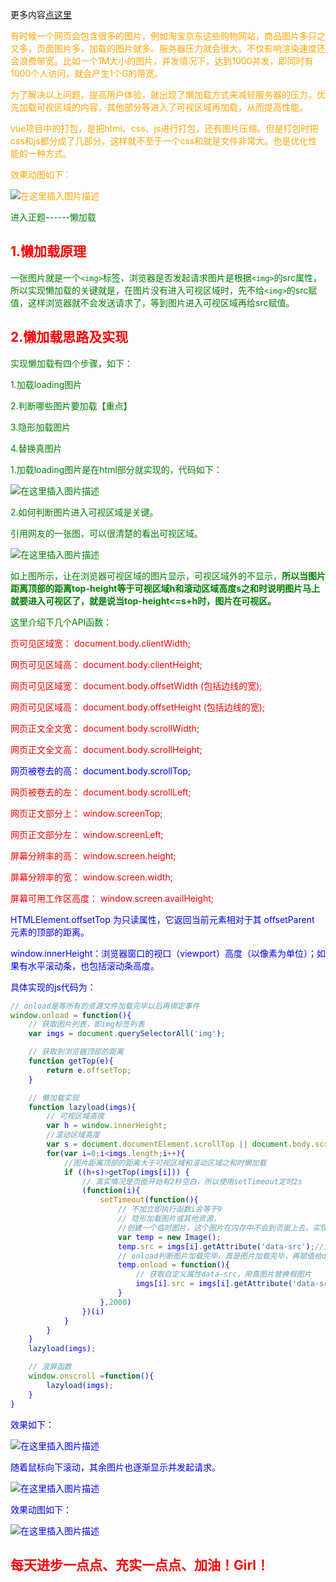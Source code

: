 更多内容[点这里](https://blog.csdn.net/w1418899532/article/details/90515969)

<font  color="orange">有时候一个网页会包含很多的图片，例如淘宝京东这些购物网站，商品图片多只之又多，页面图片多，加载的图片就多。服务器压力就会很大。不仅影响渲染速度还会浪费带宽。比如一个1M大小的图片，并发情况下，达到1000并发，即同时有1000个人访问，就会产生1个G的带宽。

<font  color="orange">为了解决以上问题，提高用户体验，就出现了懒加载方式来减轻服务器的压力，优先加载可视区域的内容，其他部分等进入了可视区域再加载，从而提高性能。


<font  color="orange">vue项目中的打包，是把html、css、js进行打包，还有图片压缩。但是打包时把css和js都分成了几部分，这样就不至于一个css和就是文件非常大。也是优化性能的一种方式。

效果动图如下：

![在这里插入图片描述](https://img-blog.csdnimg.cn/20190524171929234.gif)


<font  color="green">进入正题------懒加载

## <font  color="red">1.懒加载原理

<font  color="green">一张图片就是一个`<img>`标签，浏览器是否发起请求图片是根据`<img>`的src属性，所以实现懒加载的关键就是，在图片没有进入可视区域时，先不给`<img>`的src赋值，这样浏览器就不会发送请求了，等到图片进入可视区域再给src赋值。

## <font  color="red">2.懒加载思路及实现

<font  color="green">实现懒加载有四个步骤，如下：

1.加载loading图片

2.判断哪些图片要加载【重点】

3.隐形加载图片

4.替换真图片

<font  color="green">1.加载loading图片是在html部分就实现的，代码如下：

![在这里插入图片描述](https://img-blog.csdnimg.cn/20190524163828967.png?x-oss-process=image/watermark,type_ZmFuZ3poZW5naGVpdGk,shadow_10,text_aHR0cHM6Ly9ibG9nLmNzZG4ubmV0L3cxNDE4ODk5NTMy,size_16,color_FFFFFF,t_70)

2.如何判断图片进入可视区域是关键。

引用网友的一张图，可以很清楚的看出可视区域。

![在这里插入图片描述](https://img-blog.csdnimg.cn/20190524164645631.png?x-oss-process=image/watermark,type_ZmFuZ3poZW5naGVpdGk,shadow_10,text_aHR0cHM6Ly9ibG9nLmNzZG4ubmV0L3cxNDE4ODk5NTMy,size_16,color_FFFFFF,t_70)

如上图所示，让在浏览器可视区域的图片显示，可视区域外的不显示，**所以当图片距离顶部的距离top-height等于可视区域h和滚动区域高度s之和时说明图片马上就要进入可视区了，就是说当top-height<=s+h时，图片在可视区。**

这里介绍下几个API函数：

<font  color="red">页可见区域宽： document.body.clientWidth;

网页可见区域高： document.body.clientHeight;

网页可见区域宽： document.body.offsetWidth (包括边线的宽);

网页可见区域高： document.body.offsetHeight (包括边线的宽);

网页正文全文宽： document.body.scrollWidth;

网页正文全文高： document.body.scrollHeight;

<font  color="blue">网页被卷去的高： document.body.scrollTop;

<font  color="red">网页被卷去的左： document.body.scrollLeft;

网页正文部分上： window.screenTop;

网页正文部分左： window.screenLeft;

屏幕分辨率的高： window.screen.height;

屏幕分辨率的宽： window.screen.width;

屏幕可用工作区高度： window.screen.availHeight;


<font  color="blue">HTMLElement.offsetTop 为只读属性，它返回当前元素相对于其 offsetParent 元素的顶部的距离。

window.innerHeight：浏览器窗口的视口（viewport）高度（以像素为单位）；如果有水平滚动条，也包括滚动条高度。

具体实现的js代码为：

```javascript
// onload是等所有的资源文件加载完毕以后再绑定事件
window.onload = function(){
    // 获取图片列表，即img标签列表
    var imgs = document.querySelectorAll('img');

    // 获取到浏览器顶部的距离
    function getTop(e){
        return e.offsetTop;
    }

    // 懒加载实现
    function lazyload(imgs){
        // 可视区域高度
        var h = window.innerHeight;
        //滚动区域高度
        var s = document.documentElement.scrollTop || document.body.scrollTop;
        for(var i=0;i<imgs.length;i++){
            //图片距离顶部的距离大于可视区域和滚动区域之和时懒加载
            if ((h+s)>getTop(imgs[i])) {
                // 真实情况是页面开始有2秒空白，所以使用setTimeout定时2s
                (function(i){
                    setTimeout(function(){
                        // 不加立即执行函数i会等于9
                        // 隐形加载图片或其他资源，
                        //创建一个临时图片，这个图片在内存中不会到页面上去。实现隐形加载
                        var temp = new Image();
                        temp.src = imgs[i].getAttribute('data-src');//只会请求一次
                        // onload判断图片加载完毕，真是图片加载完毕，再赋值给dom节点
                        temp.onload = function(){
                            // 获取自定义属性data-src，用真图片替换假图片
                            imgs[i].src = imgs[i].getAttribute('data-src')
                        }
                    },2000)
                })(i)
            }
        }
    }
    lazyload(imgs);

    // 滚屏函数
    window.onscroll =function(){
        lazyload(imgs);
    }
}
```

效果如下：

![在这里插入图片描述](https://img-blog.csdnimg.cn/20190524171459728.png?x-oss-process=image/watermark,type_ZmFuZ3poZW5naGVpdGk,shadow_10,text_aHR0cHM6Ly9ibG9nLmNzZG4ubmV0L3cxNDE4ODk5NTMy,size_16,color_FFFFFF,t_70)

随着鼠标向下滚动，其余图片也逐渐显示并发起请求。

![在这里插入图片描述](https://img-blog.csdnimg.cn/20190524171649103.png?x-oss-process=image/watermark,type_ZmFuZ3poZW5naGVpdGk,shadow_10,text_aHR0cHM6Ly9ibG9nLmNzZG4ubmV0L3cxNDE4ODk5NTMy,size_16,color_FFFFFF,t_70)

效果动图如下：

![在这里插入图片描述](https://img-blog.csdnimg.cn/20190524171800631.gif)



## <font  color="red">每天进步一点点、充实一点点、加油！Girl！


